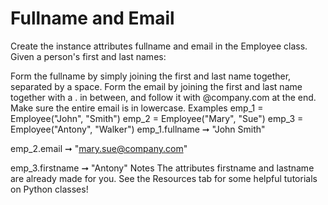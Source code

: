 # Fullname and Email

Create the instance attributes fullname and email in the Employee class. Given a person's first and last names:

Form the fullname by simply joining the first and last name together, separated by a space.
Form the email by joining the first and last name together with a . in between, and follow it with @company.com at the end. Make sure the entire email is in lowercase.
Examples
emp_1 = Employee("John", "Smith")
emp_2 = Employee("Mary", "Sue")
emp_3 = Employee("Antony", "Walker")
emp_1.fullname ➞ "John Smith"

emp_2.email ➞ "mary.sue@company.com"

emp_3.firstname ➞ "Antony"
Notes
The attributes firstname and lastname are already made for you.
See the Resources tab for some helpful tutorials on Python classes!
